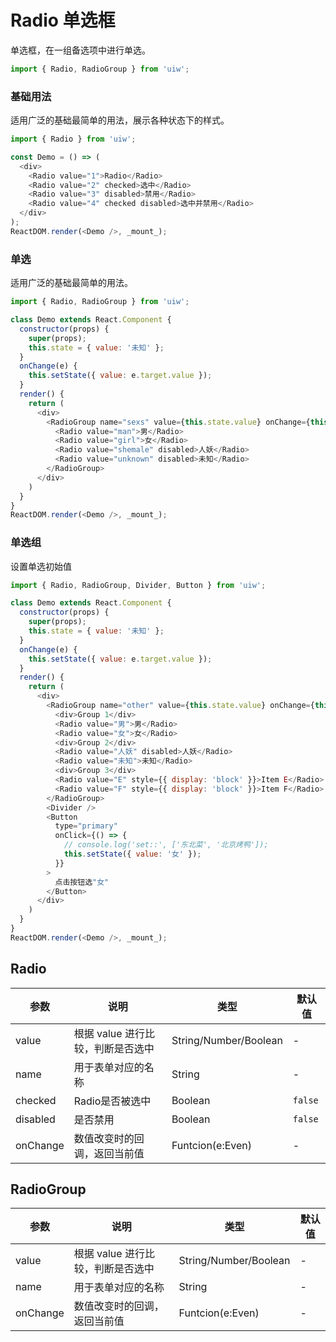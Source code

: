 Radio 单选框
===

单选框，在一组备选项中进行单选。

```jsx
import { Radio, RadioGroup } from 'uiw';
```

### 基础用法

适用广泛的基础最简单的用法，展示各种状态下的样式。

<!--DemoStart,bgWhite,codePen--> 
```js
import { Radio } from 'uiw';

const Demo = () => (
  <div>
    <Radio value="1">Radio</Radio>
    <Radio value="2" checked>选中</Radio>
    <Radio value="3" disabled>禁用</Radio>
    <Radio value="4" checked disabled>选中并禁用</Radio>
  </div>
);
ReactDOM.render(<Demo />, _mount_);
```
<!--End-->

### 单选

适用广泛的基础最简单的用法。

<!--DemoStart,bgWhite,codePen--> 
```js
import { Radio, RadioGroup } from 'uiw';

class Demo extends React.Component {
  constructor(props) {
    super(props);
    this.state = { value: '未知' };
  }
  onChange(e) {
    this.setState({ value: e.target.value });
  }
  render() {
    return (
      <div>
        <RadioGroup name="sexs" value={this.state.value} onChange={this.onChange.bind(this)}>
          <Radio value="man">男</Radio>
          <Radio value="girl">女</Radio>
          <Radio value="shemale" disabled>人妖</Radio>
          <Radio value="unknown" disabled>未知</Radio>
        </RadioGroup>
      </div>
    )
  }
}
ReactDOM.render(<Demo />, _mount_);
```
<!--End-->

### 单选组

设置单选初始值

<!--DemoStart,bgWhite,codePen--> 
```js
import { Radio, RadioGroup, Divider, Button } from 'uiw';

class Demo extends React.Component {
  constructor(props) {
    super(props);
    this.state = { value: '未知' };
  }
  onChange(e) {
    this.setState({ value: e.target.value });
  }
  render() {
    return (
      <div>
        <RadioGroup name="other" value={this.state.value} onChange={this.onChange.bind(this)}>
          <div>Group 1</div>
          <Radio value="男">男</Radio>
          <Radio value="女">女</Radio>
          <div>Group 2</div>
          <Radio value="人妖" disabled>人妖</Radio>
          <Radio value="未知">未知</Radio>
          <div>Group 3</div>
          <Radio value="E" style={{ display: 'block' }}>Item E</Radio>
          <Radio value="F" style={{ display: 'block' }}>Item F</Radio>
        </RadioGroup>
        <Divider />
        <Button
          type="primary"
          onClick={() => {
            // console.log('set::', ['东北菜', '北京烤鸭']);
            this.setState({ value: '女' });
          }}
        >
          点击按钮选"女"
        </Button>
      </div>
    )
  }
}
ReactDOM.render(<Demo />, _mount_);
```
<!--End-->

## Radio

| 参数 | 说明 | 类型 | 默认值 |
|--------- |-------- |--------- |-------- |
| value | 根据 value 进行比较，判断是否选中 | String/Number/Boolean | - |
| name | 用于表单对应的名称 | String | - |
| checked | Radio是否被选中 | Boolean | `false` |
| disabled | 是否禁用 | Boolean | `false` |
| onChange | 数值改变时的回调，返回当前值 | Funtcion(e:Even) | - |

## RadioGroup 

| 参数 | 说明 | 类型 | 默认值 |
|--------- |-------- |--------- |-------- |
| value | 根据 value 进行比较，判断是否选中 | String/Number/Boolean | - |
| name | 用于表单对应的名称 | String | - |
| onChange | 数值改变时的回调，返回当前值 | Funtcion(e:Even) | - |
